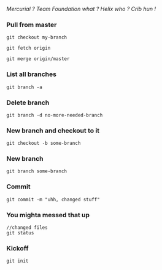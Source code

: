 *Mercurial ? Team Foundation what ? Helix who ? Crib hun !*

### Pull from master
```
git checkout my-branch

git fetch origin 

git merge origin/master
```


### List all branches
```
git branch -a
```

### Delete branch
```
git branch -d no-more-needed-branch
```

### New branch and checkout to it
```
git checkout -b some-branch
```

### New branch
```
git branch some-branch
```

### Commit
```
git commit -m "uhh, changed stuff"
```

### You mighta messed that up
```
//changed files
git status
```

### Kickoff
```
git init
```
